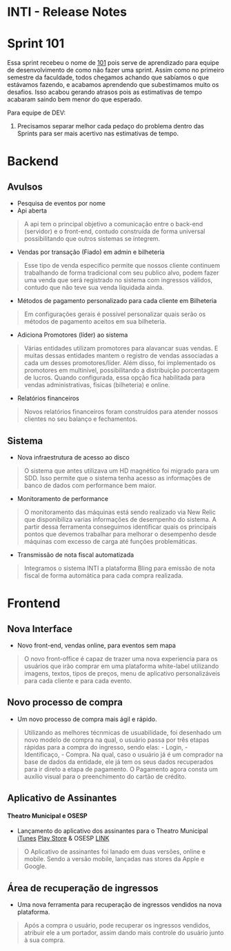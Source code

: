 # INTI - Release Notes

# Sprint 101
Essa sprint recebeu o nome de [101](https://en.wikipedia.org/wiki/101_(topic)) pois serve de aprendizado para equipe de desenvolvimento de como não fazer uma sprint. Assim como no primeiro semestre da faculdade, todos chegamos achando que sabíamos o que estávamos fazendo, e acabamos aprendendo que subestimamos muito os desafios. Isso acabou gerando atrasos pois as estimativas de tempo acabaram saindo bem menor do que esperado.


Para equipe de DEV:
 1. Precisamos separar melhor cada pedaço do problema dentro das Sprints para ser mais acertivo nas estimativas de tempo.

# Backend
## Avulsos
* Pesquisa de eventos por nome
* Api aberta
> A api tem o principal objetivo a comunicação entre o back-end (servidor) e o front-end, contudo construída de forma universal possibilitando que outros sistemas se integrem.
* Vendas por transação (Fiado) em admin e bilheteria
> Esse tipo de venda especifico permite que nossos cliente continuem trabalhando de forma tradicional com seu publico alvo, podem fazer uma venda que será registrado no sistema com ingressos válidos, contudo que não teve sua venda liquidada ainda.
* Métodos de pagamento personalizado para cada cliente em Bilheteria
> Em configurações gerais é possível personalizar quais serão os métodos de pagamento aceitos em sua bilheteria.
* Adiciona Promotores (líder) ao sistema
> Várias entidades utilizam promotores para alavancar suas vendas. E muitas dessas entidades mantem o registro de vendas associadas a cada um desses promotores/líder. Além disso, foi implementado os promotores em multinível, possibilitando a distribuição porcentagem de lucros. Quando configurada, essa opção fica habilitada para vendas administrativas, fisicas (bilheteria) e online.
* Relatórios financeiros
> Novos relatórios financeiros foram construídos para atender nossos clientes no seu balanço e fechamentos.

## Sistema
* Nova infraestrutura de acesso ao disco
> O sistema que antes utilizava um HD magnético foi migrado para um SDD. Isso permite que o sistema tenha acesso as informações de banco de dados com performance bem maior.
* Monitoramento de performance
> O monitoramento das máquinas está sendo realizado via New Relic que disponibiliza varias informações de desempenho do sistema. A partir dessa ferramenta conseguimos identificar quais os principais pontos que devemos trabalhar para melhorar o desempenho desde máquinas com excesso de carga até funções problemáticas.
* Transmissão de nota fiscal automatizada
> Integramos o sistema INTI a plataforma Bling para emissão de nota fiscal de forma automática para cada compra realizada.

# Frontend

## Nova Interface
* Novo front-end, vendas online, para eventos sem mapa
> O novo front-office é capaz de trazer uma nova experiencia para os usuários que irão comprar em uma plataforma white-label utilizando imagens, textos, tipos de preços, menu de aplicativo personalizáveis para cada cliente e para cada evento. 

## Novo processo de compra
* Um novo processo de compra mais ágil e rápido.
> Utilizando as melhores técnmicas de usuabilidade, foi desenhado um novo modelo de compra na qual, o usuário passa por três etapas rápidas para a compra do ingresso, sendo elas: - Login, - Identificaço, - Compra. Na qual, caso o usuário já é um comprador na base de dados da entidade, ele já tem os seus dados recuperados para ir direto a etapa de pagamento. O Pagamento agora consta um auxílio visual para o preenchimento do cartão de crédito.

## Aplicativo de Assinantes
#### Theatro Municipal e OSESP
* Lançamento do aplicativo dos assinantes para o Theatro Municipal [iTunes](https://itunes.apple.com/us/app/theatro-municipal-sp/id1352559506?ls=1&mt=8) [Play Store](https://play.google.com/store/apps/details?id=com.byinti.theatromunicipalsp) & OSESP [LINK](https://osesp-assinante.byinti.com)
> O Aplicativo de assinantes foi lanado em duas versões, online e mobile. Sendo a versão mobile, lançadas nas stores da Apple e Google.

## Área de recuperação de ingressos
* Uma nova ferramenta para recuperação de ingressos vendidos na nova plataforma.
> Após a compra o usuário, pode recuperar os ingressos vendidos, atribuir ele a um portador, assim dando mais controle do usuário junto à sua compra.
